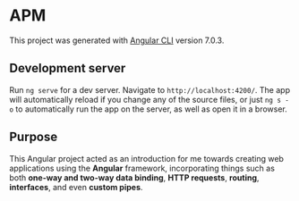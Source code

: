 # APM

This project was generated with [Angular CLI](https://github.com/angular/angular-cli) version 7.0.3.

## Development server

Run `ng serve` for a dev server. Navigate to `http://localhost:4200/`. The app will automatically reload if you change any of the source files, or just `ng s -o` to automatically run the app on the server, as well as open it in a browser.

## Purpose
This Angular project acted as an introduction for me towards creating web applications using the **Angular** framework, incorporating things such as both **one-way and two-way data binding**, **HTTP requests**, **routing**, **interfaces**, and even **custom pipes**.
